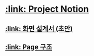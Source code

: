<h1><a href="https://gigantic-bag-3e7.notion.site/Vote24-1476ff878d3640789014d739cb83bc59">:link: Project Notion</a></h1>
<h2><a href="https://gigantic-bag-3e7.notion.site/Figma-c1fcba787cf049149f33a3434e7afea4">:link: 화면 설계서 (초안)</a></h2>
<h2><a href="https://gigantic-bag-3e7.notion.site/04d3c90bc88a4649beedc20ecc002777?v=e74fe6c2d28943a7be2309f203686550">:link: Page 구조</a></h2>

